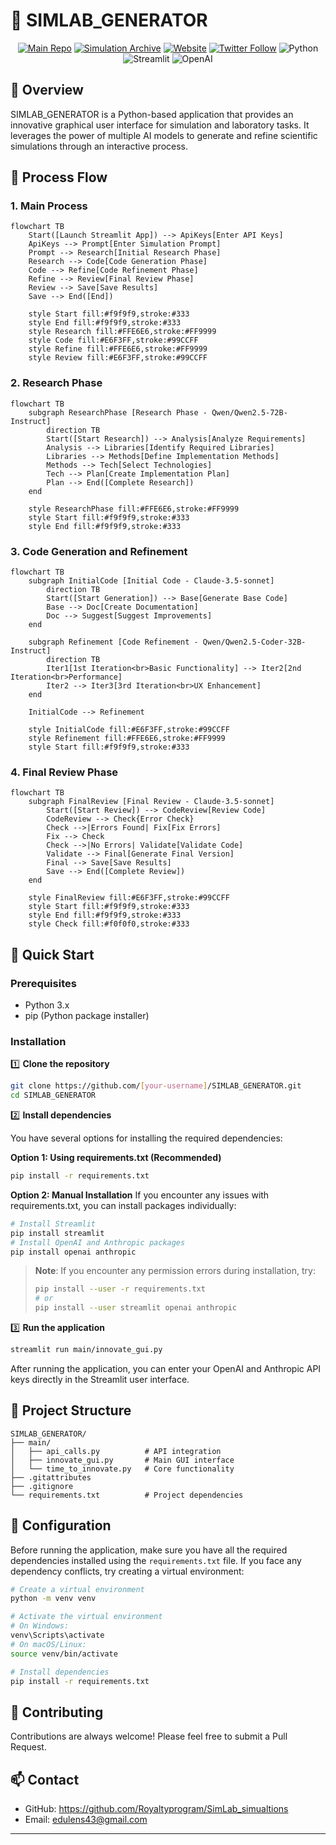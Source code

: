 # 🧪 SIMLAB_GENERATOR

<div align="center">

[![Main Repo](https://img.shields.io/badge/Main_Repo-SimLab-black?style=flat&logo=github)](https://github.com/Royaltyprogram/SimLab)
[![Simulation Archive](https://img.shields.io/badge/Archive-Simulations-blue?style=flat&logo=github)](https://github.com/Royaltyprogram/SimLab_simualtions)
[![Website](https://img.shields.io/badge/website-simlab.info-blue?style=flat&logo=internet-explorer)](https://simlabapp.com)
[![Twitter Follow](https://img.shields.io/badge/follow-%40SimLab__official-1DA1F2?logo=twitter&style=flat)](https://twitter.com/sim_lab)
![Python](https://img.shields.io/badge/Python-3.x-blue?style=for-the-badge&logo=python)
![Streamlit](https://img.shields.io/badge/Streamlit-1.40.2-FF4B4B?style=for-the-badge&logo=streamlit)
![OpenAI](https://img.shields.io/badge/OpenAI-1.56.0-412991?style=for-the-badge&logo=openai)

</div>

## 📌 Overview

SIMLAB_GENERATOR is a Python-based application that provides an innovative graphical user interface for simulation and laboratory tasks. It leverages the power of multiple AI models to generate and refine scientific simulations through an interactive process.

## 🔄 Process Flow

### 1. Main Process
```mermaid
flowchart TB
    Start([Launch Streamlit App]) --> ApiKeys[Enter API Keys]
    ApiKeys --> Prompt[Enter Simulation Prompt]
    Prompt --> Research[Initial Research Phase]
    Research --> Code[Code Generation Phase]
    Code --> Refine[Code Refinement Phase]
    Refine --> Review[Final Review Phase]
    Review --> Save[Save Results]
    Save --> End([End])

    style Start fill:#f9f9f9,stroke:#333
    style End fill:#f9f9f9,stroke:#333
    style Research fill:#FFE6E6,stroke:#FF9999
    style Code fill:#E6F3FF,stroke:#99CCFF
    style Refine fill:#FFE6E6,stroke:#FF9999
    style Review fill:#E6F3FF,stroke:#99CCFF
```

### 2. Research Phase
```mermaid
flowchart TB
    subgraph ResearchPhase [Research Phase - Qwen/Qwen2.5-72B-Instruct]
        direction TB
        Start([Start Research]) --> Analysis[Analyze Requirements]
        Analysis --> Libraries[Identify Required Libraries]
        Libraries --> Methods[Define Implementation Methods]
        Methods --> Tech[Select Technologies]
        Tech --> Plan[Create Implementation Plan]
        Plan --> End([Complete Research])
    end

    style ResearchPhase fill:#FFE6E6,stroke:#FF9999
    style Start fill:#f9f9f9,stroke:#333
    style End fill:#f9f9f9,stroke:#333
```

### 3. Code Generation and Refinement
```mermaid
flowchart TB
    subgraph InitialCode [Initial Code - Claude-3.5-sonnet]
        direction TB
        Start([Start Generation]) --> Base[Generate Base Code]
        Base --> Doc[Create Documentation]
        Doc --> Suggest[Suggest Improvements]
    end

    subgraph Refinement [Code Refinement - Qwen/Qwen2.5-Coder-32B-Instruct]
        direction TB
        Iter1[1st Iteration<br>Basic Functionality] --> Iter2[2nd Iteration<br>Performance]
        Iter2 --> Iter3[3rd Iteration<br>UX Enhancement]
    end

    InitialCode --> Refinement

    style InitialCode fill:#E6F3FF,stroke:#99CCFF
    style Refinement fill:#FFE6E6,stroke:#FF9999
    style Start fill:#f9f9f9,stroke:#333
```

### 4. Final Review Phase
```mermaid
flowchart TB
    subgraph FinalReview [Final Review - Claude-3.5-sonnet]
        Start([Start Review]) --> CodeReview[Review Code]
        CodeReview --> Check{Error Check}
        Check -->|Errors Found| Fix[Fix Errors]
        Fix --> Check
        Check -->|No Errors| Validate[Validate Code]
        Validate --> Final[Generate Final Version]
        Final --> Save[Save Results]
        Save --> End([Complete Review])
    end

    style FinalReview fill:#E6F3FF,stroke:#99CCFF
    style Start fill:#f9f9f9,stroke:#333
    style End fill:#f9f9f9,stroke:#333
    style Check fill:#f0f0f0,stroke:#333
```

## 🚀 Quick Start

### Prerequisites
- Python 3.x
- pip (Python package installer)

### Installation

1️⃣ **Clone the repository**
```bash
git clone https://github.com/[your-username]/SIMLAB_GENERATOR.git
cd SIMLAB_GENERATOR
```

2️⃣ **Install dependencies**

You have several options for installing the required dependencies:

**Option 1: Using requirements.txt (Recommended)**
```bash
pip install -r requirements.txt
```

**Option 2: Manual Installation**
If you encounter any issues with requirements.txt, you can install packages individually:
```bash
# Install Streamlit
pip install streamlit
# Install OpenAI and Anthropic packages
pip install openai anthropic
```

> **Note**: If you encounter any permission errors during installation, try:
> ```bash
> pip install --user -r requirements.txt
> # or
> pip install --user streamlit openai anthropic
> ```

3️⃣ **Run the application**
```bash
streamlit run main/innovate_gui.py
```

After running the application, you can enter your OpenAI and Anthropic API keys directly in the Streamlit user interface.

## 📁 Project Structure
```
SIMLAB_GENERATOR/
├── main/
│   ├── api_calls.py          # API integration
│   ├── innovate_gui.py       # Main GUI interface
│   └── time_to_innovate.py   # Core functionality
├── .gitattributes
├── .gitignore
└── requirements.txt          # Project dependencies
```

## 🔧 Configuration

Before running the application, make sure you have all the required dependencies installed using the `requirements.txt` file. If you face any dependency conflicts, try creating a virtual environment:

```bash
# Create a virtual environment
python -m venv venv

# Activate the virtual environment
# On Windows:
venv\Scripts\activate
# On macOS/Linux:
source venv/bin/activate

# Install dependencies
pip install -r requirements.txt
```

## 🤝 Contributing
Contributions are always welcome! Please feel free to submit a Pull Request.

## 📫 Contact
- GitHub: https://github.com/Royaltyprogram/SimLab_simualtions
- Email: edulens43@gmail.com

---
